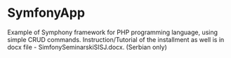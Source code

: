 # SymfonyApp

Example of Symphony framework for PHP programming language, using simple CRUD commands. Instruction/Tutorial of the installment as well is in docx file - SimfonySeminarskiSISJ.docx. (Serbian only)
